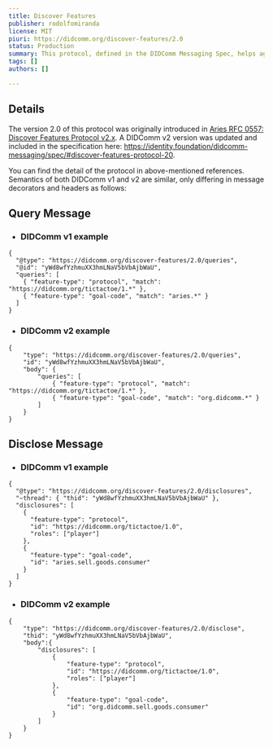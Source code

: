```yaml
---
title: Discover Features
publisher: rodolfomiranda
license: MIT
piuri: https://didcomm.org/discover-features/2.0
status: Production
summary: This protocol, defined in the DIDComm Messaging Spec, helps agents query one another to discover which features they support, and to what extent.
tags: []
authors: []

---
```


## Details

The version 2.0 of this protocol was originally introduced in [Aries RFC 0557: Discover Features Protocol v2.x](https://github.com/hyperledger/aries-rfcs/tree/main/features/0557-discover-features-v2). A DIDComm v2 version was updated and included in the specification here: https://identity.foundation/didcomm-messaging/spec/#discover-features-protocol-20.

You can find the detail of the protocol in above-mentioned references. Semantics of both DIDComm v1 and v2 are similar, only differing in message decorators and headers as follows:

## Query Message

* ### DIDComm v1 example
```
{
  "@type": "https://didcomm.org/discover-features/2.0/queries",
  "@id": "yWd8wfYzhmuXX3hmLNaV5bVbAjbWaU",
  "queries": [
    { "feature-type": "protocol", "match": "https://didcomm.org/tictactoe/1.*" },
    { "feature-type": "goal-code", "match": "aries.*" }
  ]
}
```

* ### DIDComm v2 example
```
{
    "type": "https://didcomm.org/discover-features/2.0/queries",
    "id": "yWd8wfYzhmuXX3hmLNaV5bVbAjbWaU",
    "body": {
        "queries": [
            { "feature-type": "protocol", "match": "https://didcomm.org/tictactoe/1.*" },
            { "feature-type": "goal-code", "match": "org.didcomm.*" }
        ]
    }
}
```

## Disclose Message

* ### DIDComm v1 example
```
{
  "@type": "https://didcomm.org/discover-features/2.0/disclosures",
  "~thread": { "thid": "yWd8wfYzhmuXX3hmLNaV5bVbAjbWaU" },
  "disclosures": [
    {
      "feature-type": "protocol",
      "id": "https://didcomm.org/tictactoe/1.0",
      "roles": ["player"]
    },
    {
      "feature-type": "goal-code",
      "id": "aries.sell.goods.consumer"
    }
  ]
}
```

* ### DIDComm v2 example
```
{
    "type": "https://didcomm.org/discover-features/2.0/disclose",
    "thid": "yWd8wfYzhmuXX3hmLNaV5bVbAjbWaU",
    "body":{
        "disclosures": [
            {
                "feature-type": "protocol",
                "id": "https://didcomm.org/tictactoe/1.0",
                "roles": ["player"]
            },
            {
                "feature-type": "goal-code",
                "id": "org.didcomm.sell.goods.consumer"
            }
        ]
    }
}
```
